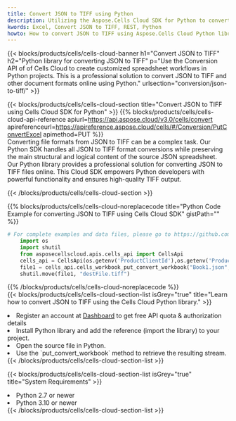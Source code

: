 ```yaml
---
title: Convert JSON to TIFF using Python 
description: Utilizing the Aspose.Cells Cloud SDK for Python to convert a JSON format file to a TIFF format file. 
kwords: Excel, Convert JSON to TIFF, REST, Python
howto: How to convert JSON to TIFF using Aspose.Cells Cloud Python library.
---
```



{{< blocks/products/cells/cells-cloud-banner h1="Convert JSON to TIFF" h2="Python library for converting JSON to TIFF" p="Use the Conversion API of of Cells Cloud to create customized spreadsheet workflows in Python projects. This is a professional solution to convert JSON to TIFF and other document formats online using Python." urlsection="conversion/json-to-tiff/" >}}

{{< blocks/products/cells/cells-cloud-section  title="Convert JSON to TIFF using Cells Cloud SDK for Python" >}}
{{% blocks/products/cells/cells-cloud-api-reference  apiurl=https://api.aspose.cloud/v3.0/cells/convert  apireferenceurl=https://apireference.aspose.cloud/cells/#/Conversion/PutConvertExcel  apimethod=PUT %}}
<br/>
Converting file formats from JSON to TIFF can be a complex task. Our Python SDK handles all JSON to TIFF format conversions while preserving the main structural and logical content of the source JSON spreadsheet. Our Python library provides a professional solution for converting JSON to TIFF files online. This Cloud SDK empowers Python developers with powerful functionality and ensures high-quality TIFF output.

{{< /blocks/products/cells/cells-cloud-section >}}

{{% blocks/products/cells/cells-cloud-noreplacecode title="Python Code Example for converting JSON to TIFF using Cells Cloud SDK" gistPath="" %}}
 
```python
# For complete examples and data files, please go to https://github.com/aspose-cells-cloud/aspose-cells-cloud-python/
    import os
    import shutil
    from asposecellscloud.apis.cells_api import CellsApi
    cells_api = CellsApi(os.getenv('ProductClientId'),os.getenv('ProductClientSecret'))
    file1 = cells_api.cells_workbook_put_convert_workbook("Book1.json",format="tiff")
    shutil.move(file1, "destFile.tiff")     
```
 
{{% /blocks/products/cells/cells-cloud-noreplacecode  %}}
<br/>
{{< blocks/products/cells/cells-cloud-section-list isGrey="true"  title="Learn how to convert JSON to TIFF using the Cells Cloud Python library." >}}
<li>Register an account at <a href="https://dashboard.aspose.cloud/">Dashboard</a> to get free API quota & authorization details</li>
<li>Install Python library and add the reference (import the library) to your project.</li>
<li>Open the source file in Python.</li>
<li>Use the `put_convert_workbook` method to retrieve the resulting stream.</li>
{{< /blocks/products/cells/cells-cloud-section-list >}}

{{< blocks/products/cells/cells-cloud-section-list isGrey="true"  title="System Requirements" >}}
<li>Python 2.7 or newer</li>
<li>Python 3.10 or newer</li>
{{< /blocks/products/cells/cells-cloud-section-list >}}
